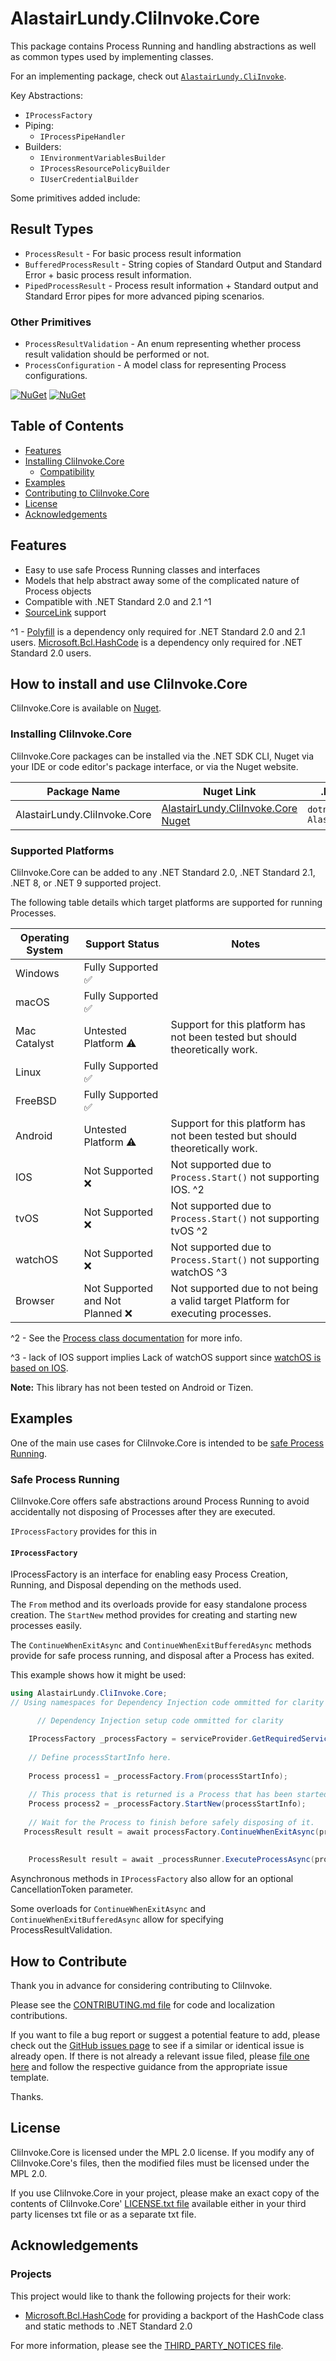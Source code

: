 # AlastairLundy.CliInvoke.Core
This package contains Process Running and handling abstractions as well as common types used by implementing classes.

For an implementing package, check out [``AlastairLundy.CliInvoke``](https://www.nuget.org/packages/AlastairLundy.CliInvoke/).

Key Abstractions:
* ``IProcessFactory``
* Piping:
  * ``IProcessPipeHandler``
* Builders:
  * ``IEnvironmentVariablesBuilder``
  * ``IProcessResourcePolicyBuilder``
  * ``IUserCredentialBuilder``

Some primitives added include:

## Result Types
* ``ProcessResult`` - For basic process result information
* ``BufferedProcessResult`` - String copies of Standard Output and Standard Error + basic process result information.
* ``PipedProcessResult`` - Process result information + Standard output and Standard Error pipes for more advanced piping scenarios.

### Other Primitives
* ``ProcessResultValidation`` - An enum representing whether process result validation should be performed or not.
* ``ProcessConfiguration`` - A model class for representing Process configurations.

[![NuGet](https://img.shields.io/nuget/v/AlastairLundy.CliInvoke.Core.svg)](https://www.nuget.org/packages/AlastairLundy.CliInvoke.Core/)
[![NuGet](https://img.shields.io/nuget/dt/AlastairLundy.CliInvoke.Core.svg)](https://www.nuget.org/packages/AlastairLundy.CliInvoke.Core/)

## Table of Contents
* [Features](#features)
* [Installing CliInvoke.Core](#how-to-install-and-use-cliinvokecore)
    * [Compatibility](#supported-platforms)
* [Examples](#examples)
* [Contributing to CliInvoke.Core](#how-to-contribute-to-cliinvokecore)
* [License](#license)
* [Acknowledgements](#acknowledgements)

## Features
* Easy to use safe Process Running classes and interfaces
* Models that help abstract away some of the complicated nature of Process objects
* Compatible with .NET Standard 2.0 and 2.1 ^1
* [SourceLink](https://learn.microsoft.com/en-us/dotnet/standard/library-guidance/sourcelink) support

^1 - [Polyfill](https://github.com/SimonCropp/Polyfill) is a dependency only required for .NET Standard 2.0 and 2.1 users. [Microsoft.Bcl.HashCode](https://www.nuget.org/packages/Microsoft.Bcl.HashCode) is a dependency only required for .NET Standard 2.0 users.

## How to install and use CliInvoke.Core
CliInvoke.Core is available on [Nuget](https://nuget.org).

### Installing CliInvoke.Core
CliInvoke.Core packages can be installed via the .NET SDK CLI, Nuget via your IDE or code editor's package interface, or via the Nuget website.

| Package Name                 | Nuget Link                                                                                    | .NET SDK CLI command                                |
|------------------------------|-----------------------------------------------------------------------------------------------|-----------------------------------------------------|
| AlastairLundy.CliInvoke.Core | [AlastairLundy.CliInvoke.Core Nuget](https://nuget.org/packages/AlastairLundy.CliInvoke.Core) | ``dotnet add package AlastairLundy.CliInvoke.Core`` |

### Supported Platforms
CliInvoke.Core can be added to any .NET Standard 2.0, .NET Standard 2.1, .NET 8, or .NET 9 supported project.

The following table details which target platforms are supported for running Processes.

| Operating System | Support Status                     | Notes                                                                           |
|------------------|------------------------------------|---------------------------------------------------------------------------------|
| Windows          | Fully Supported :white_check_mark: |                                                                                 |
| macOS            | Fully Supported :white_check_mark: |                                                                                 |
| Mac Catalyst     | Untested Platform :warning:        | Support for this platform has not been tested but should theoretically work.    |
| Linux            | Fully Supported :white_check_mark: |                                                                                 |
| FreeBSD          | Fully Supported :white_check_mark: |                                                                                 |
| Android          | Untested Platform :warning:        | Support for this platform has not been tested but should theoretically work.    |
| IOS              | Not Supported :x:                  | Not supported due to ``Process.Start()`` not supporting IOS. ^2                 | 
| tvOS             | Not Supported :x:                  | Not supported due to ``Process.Start()`` not supporting tvOS ^2                 |
| watchOS          | Not Supported :x:                  | Not supported due to ``Process.Start()`` not supporting watchOS ^3              |
| Browser          | Not Supported and Not Planned :x:  | Not supported due to not being a valid target Platform for executing processes. |

^2 - See the [Process class documentation](https://learn.microsoft.com/en-us/dotnet/api/system.diagnostics.process.start?view=net-9.0#system-diagnostics-process-start) for more info.

^3 - lack of IOS support implies Lack of watchOS support since [watchOS is based on IOS](https://en.wikipedia.org/wiki/WatchOS).


**Note:** This library has not been tested on Android or Tizen.


## Examples
One of the main use cases for CliInvoke.Core is intended to be [safe Process Running](#safe-process-running).

### Safe Process Running
CliInvoke.Core offers safe abstractions around Process Running to avoid accidentally not disposing of Processes after they are executed.

``IProcessFactory`` provides for this in

#### ``IProcessFactory``
IProcessFactory is an interface for enabling easy Process Creation, Running, and Disposal depending on the methods used.

The ``From`` method and its overloads provide for easy standalone process creation.
The ``StartNew`` method provides for creating and starting new processes easily.

The ``ContinueWhenExitAsync`` and ``ContinueWhenExitBufferedAsync`` methods provide for safe process running, and disposal after a Process has exited. 

This example shows how it might be used:
```csharp
using AlastairLundy.CliInvoke.Core;
// Using namespaces for Dependency Injection code ommitted for clarity

      // Dependency Injection setup code ommitted for clarity

    IProcessFactory _processFactory = serviceProvider.GetRequiredService<IProcessFactory>();
    
    // Define processStartInfo here.
    
    Process process1 = _processFactory.From(processStartInfo);
    
    // This process that is returned is a Process that has been started.
    Process process2 = _processFactory.StartNew(processStartInfo);
    
    // Wait for the Process to finish before safely disposing of it.
   ProcessResult result = await processFactory.ContinueWhenExitAsync(process2);
    
        
    ProcessResult result = await _processRunner.ExecuteProcessAsync(process, ProcessResultValidation.None);
```

Asynchronous methods in ``IProcessFactory`` also allow for an optional CancellationToken parameter.

Some overloads for ``ContinueWhenExitAsync`` and ``ContinueWhenExitBufferedAsync`` allow for specifying ProcessResultValidation.

## How to Contribute
Thank you in advance for considering contributing to CliInvoke.

Please see the [CONTRIBUTING.md file](https://github.com/alastairlundy/CliInvoke/blob/main/CONTRIBUTING.md) for code and localization contributions.

If you want to file a bug report or suggest a potential feature to add, please check out the [GitHub issues page](https://github.com/alastairlundy/CliInvoke/issues/) to see if a similar or identical issue is already open.
If there is not already a relevant issue filed, please [file one here](https://github.com/alastairlundy/CliInvoke/issues/new) and follow the respective guidance from the appropriate issue template.

Thanks.

## License
CliInvoke.Core is licensed under the MPL 2.0 license. If you modify any of CliInvoke.Core's files, then the modified files must be licensed under the MPL 2.0.

If you use CliInvoke.Core in your project, please make an exact copy of the contents of CliInvoke.Core' [LICENSE.txt file](https://github.com/alastairlundy/CliInvoke/blob/main/LICENSE.txt) available either in your third party licenses txt file or as a separate txt file.

## Acknowledgements

### Projects
This project would like to thank the following projects for their work:
* [Microsoft.Bcl.HashCode](https://github.com/dotnet/maintenance-packages) for providing a backport of the HashCode class and static methods to .NET Standard 2.0

For more information, please see the [THIRD_PARTY_NOTICES file](https://github.com/alastairlundy/CliInvoke.Cores/blob/main/THIRD_PARTY_NOTICES.txt).
